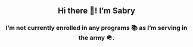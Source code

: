 <h2 align="center">Hi there 👋! I’m Sabry</h2>

###

<h3 align="center">I’m not currently enrolled in any programs 📚 as I’m serving in the army 🪖.</h3>

###
